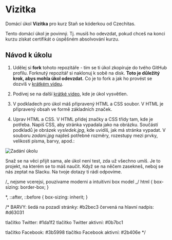 # Vizitka

Domácí úkol **Vizitka** pro kurz Staň se kóderkou od Czechitas.

Tento domácí úkol je povinný. Tj. musíš ho odevzdat, pokud chceš na konci kurzu získat certifikát o úspěšném absolvování kurzu.

## Návod k úkolu

1. Udělej si **fork** tohoto repozitáře - tím se ti úkol zkopíruje do tvého GitHub profilu. Forknutý repozitář si naklonuj k sobě na disk. **Toto je důležitý krok, abys mohla úkol odevzdat.** Co je to fork a jak ho provést se dozvíš v [krátkém videu](https://youtu.be/K7rE3jRCjD4).

2. Podívej se na další [krátké video](https://youtu.be/rxqevQ1rYNs), kde je úkol vysvětlen.

3. V podkladech pro úkol máš připravený HTML a CSS soubor. V HTML je připravený obsah ve formě základních značek.

4. Uprav HTML a CSS. V HTML přidej značky a CSS třídy tam, kde je potřeba. Napiš CSS, aby stránka vypadala jako na obrázku. Součástí podkladů je obrázek _vysledek.jpg_, kde uvidíš, jak má stránka vypadat. V souboru _zadani.jpg_ najdeš potřebné rozměry, rozestupy mezi prvky, velikosti písma, barvy, apod.:

![Zadání úkolu](zadani.jpg)

Snaž se na věci přijít sama, ale úkol není test, zda už všechno umíš. Je to projekt, na kterém se to máš naučit. Když se na něčem zasekneš, neboj se nás zeptat na Slacku. Na tvoje dotazy ti rádi odpovíme.

/_ nejsme vcerejsi, pouzivame moderni a intuitivni box model _/
html {
box-sizing: border-box;
}

\*,
::after,
::before {
box-sizing: inherit;
}

/\*
BARVY:
šedá na pozadí stránky: #b2bec3
červená na hlavní nadpis: #d63031

tlačítko Twitter: #1da1f2
tlačítko Twitter aktivní: #0b7bc1

tlačítko Facebook: #3b5998
tlačítko Facebook aktivní: #2b406e
\*/
